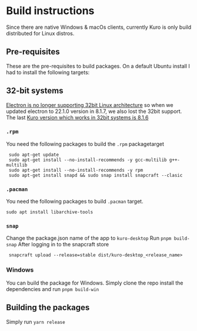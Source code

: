 # Build instructions
Since there are native Windows & macOs clients, currently Kuro is only build distributed for Linux distros.

## Pre-requisites
These are the pre-requisites to build packages. On a default Ubuntu install I had to install the following targets:

## 32-bit systems
[Electron is no longer supporting 32bit Linux architecture](https://www.electronjs.org/blog/linux-32bit-support) so when we updated electron to 22.1.0 version in 8.1.7, we also lost the 32bit support.
The last [Kuro version which works in 32bit systems is 8.1.6](https://github.com/davidsmorais/kuro/releases/tag/v8.1.6)
### `.rpm`
You need the following packages to build the `.rpm` packagetarget
```
 sudo apt-get update
 sudo apt-get install --no-install-recommends -y gcc-multilib g++-multilib
 sudo apt-get install --no-install-recommends -y rpm
 sudo apt-get install snapd && sudo snap install snapcraft --clasic
```

### `.pacman`
You need the following packages to build `.pacman` target.
```
sudo apt install libarchive-tools
```

### `snap`
Change the package.json name of the app to `kuro-desktop`
Run `pnpm build-snap`
After logging in to the snapcraft store
```
 snapcraft upload --release=stable dist/kuro-desktop_<release_name>
```


### Windows
You can build the package for Windows. Simply clone the repo install the dependencies and run `pnpm build-win`



## Building the packages
Simply run `yarn release`
